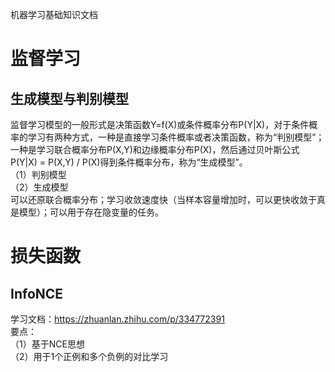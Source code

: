 机器学习基础知识文档

# 监督学习
## 生成模型与判别模型
监督学习模型的一般形式是决策函数Y=f(X)或条件概率分布P(Y|X)，对于条件概率的学习有两种方式，一种是直接学习条件概率或者决策函数，称为“判别模型”；一种是学习联合概率分布P(X,Y)和边缘概率分布P(X)，然后通过贝叶斯公式P(Y|X) = P(X,Y) / P(X)得到条件概率分布，称为“生成模型”。  
（1）判别模型  
（2）生成模型  
  可以还原联合概率分布；学习收敛速度快（当样本容量增加时，可以更快收敛于真是模型）；可以用于存在隐变量的任务。
# 损失函数
## InfoNCE
学习文档：https://zhuanlan.zhihu.com/p/334772391  
要点：  
（1）基于NCE思想  
（2）用于1个正例和多个负例的对比学习



